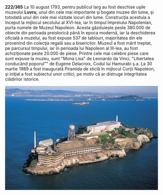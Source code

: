 **222/365** La 10 august 1793, pentru publicul larg au fost deschise uşile muzeului **Luvru**, unul din cele mai importante şi bogate muzee din lume, şi totodată unul din cele mai vizitate locuri din lume. Construcţia acestuia a început la mijlocul secolului al XVI-lea, iar în timpul Impreiului Napolenian, purta numele de Muzeul Napoleon. Acesta găzduieşte peste 380.000 de obiecte din perioada preistorică până în epoca modernă,
iar la deschiderea oficială a muzelui, au fost expuse 537 de tablouri, majoritatea din ele provenind din colecţia regală sau a bisericilor.
Muzeul a fost mărit treptat, pe parcursul timpului, iar în perioada lui Napoleon al III-lea, au fost achiziţionate peste 20.000 de piese. Printre cele mai celebre piese care sunt expuse la muzeu, sunt "Mona Lisa" de Leonardo da Vinci, "Libertatea conducând poporul"" de Eugene Delacroix, Codul lui Hamurabi ş.a.
La 30 martie 1989 a fost inaugurată Piramida de sticlă în mijlocul Curţii Napoleon, şi iniţial a fost subiectul unor critici, pe motiv că ar distruge integritatea clădirilor istorice.

![Muzeul Luvru](image-1.jpg)
